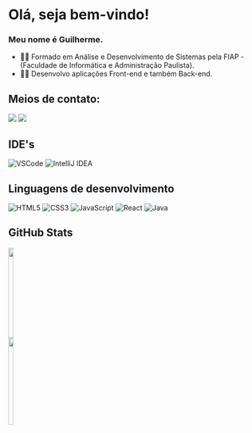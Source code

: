 # Olá, seja bem-vindo!

### Meu nome é Guilherme.

- :man_student: Formado em Análise e Desenvolvimento de Sistemas pela FIAP - (Faculdade de Informática e Administração Paulista).
- :man_technologist: Desenvolvo aplicações Front-end e também Back-end.

## Meios de contato:
<div>
  <a href="mailto:guissilvamenezes@gmail.com"><img src="https://img.shields.io/badge/Gmail-D14836?style=for-the-badge&logo=gmail&logoColor=white" target="_blank"></a>
  <a href="https://www.linkedin.com/in/guilherme-menezes-0b186b232" target="_blank"><img src="https://img.shields.io/badge/-LinkedIn-%230077B5?style=for-the-badge&logo=linkedin&logoColor=white" target="_blank"></a> 
</div>

## IDE's 
<div style="display: inline_block">
  <img alt="VSCode" src="https://img.shields.io/badge/VS_Code-007ACC?logo=visual-studio-code&logoColor=white&style=for-the-badge" />
  <img alt="IntelliJ IDEA" src="https://img.shields.io/badge/IntelliJ-20232A?logo=intellij-idea&logoColor=white&style=for-the-badge" />
</div>

## Linguagens de desenvolvimento
<div style="display: inline_block">
  <img alt="HTML5" src="https://img.shields.io/badge/HTML-F5A623?logo=html5&logoColor=white&style=for-the-badge" />
  <img alt="CSS3" src="https://img.shields.io/badge/CSS-0469e1?logo=css3&logoColor=white&style=for-the-badge" />
  <img alt="JavaScript" src="https://img.shields.io/badge/JavaScript-F7DF1E?logo=javascript&logoColor=black&style=for-the-badge" />
  <img alt="React" src="https://img.shields.io/badge/React-20232A?logo=react&logoColor=61DAFB&style=for-the-badge" />
  <img alt="Java" src="https://img.shields.io/badge/Java-FF6347?style=for-the-badge&logo=openjdk&logoColor=white" />
</div>  

## GitHub Stats
<div style="display: inline-block">
  <a href="https://github.com/GuilhermeMenezesSilva">
    <img height="180em" width="48%" src="https://github-readme-stats-sigma-five.vercel.app/api?username=GuilhermeMenezesSilva&show_icons=true&theme=cobalt&include_all_commits=true&count_private=true">
    <img height="175em" width="48%" src="https://github-readme-stats.vercel.app/api/top-langs/?username=guilhermemenezessilva&layout=compact&langs_count=16&theme=cobalt"/>
  </a>
</div>

